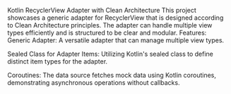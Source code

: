 Kotlin RecyclerView Adapter with Clean Architecture
This project showcases a generic adapter for RecyclerView that is designed according to Clean Architecture principles. The adapter can handle multiple view types efficiently and is structured to be clear and modular.
Features:
Generic Adapter: A versatile adapter that can manage multiple view types.

Sealed Class for Adapter Items: Utilizing Kotlin's sealed class to define distinct item types for the adapter.

Coroutines: The data source fetches mock data using Kotlin coroutines, demonstrating asynchronous operations without callbacks.

